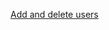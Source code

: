 [Add and delete users](https://www.digitalocean.com/community/tutorials/how-to-add-and-delete-users-on-ubuntu-20-04)
